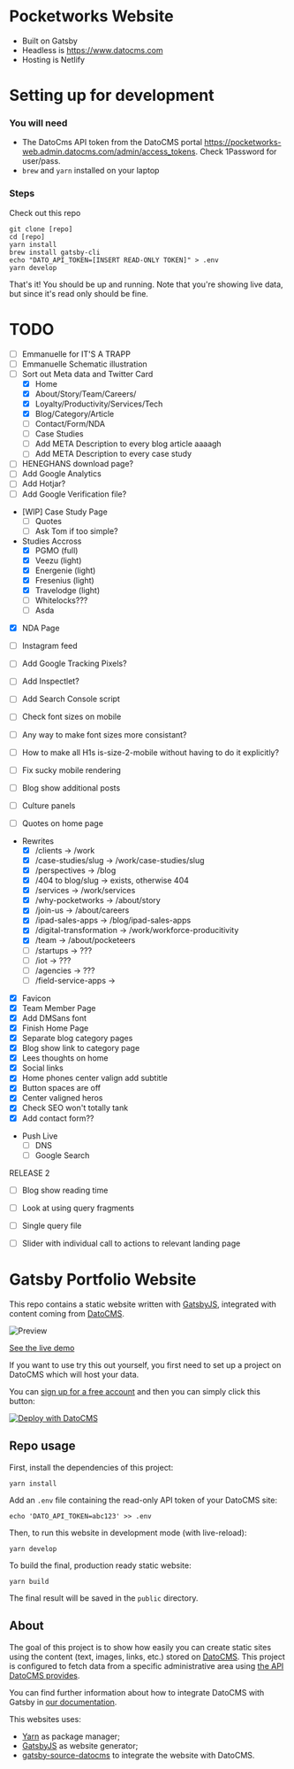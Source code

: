 # Pocketworks Website

* Built on Gatsby
* Headless is https://www.datocms.com
* Hosting is Netlify

# Setting up for development

### You will need

* The DatoCms API token from the DatoCMS portal https://pocketworks-web.admin.datocms.com/admin/access_tokens. Check 1Password for user/pass.
* `brew` and `yarn` installed on your laptop

### Steps

Check out this repo

    git clone [repo]
    cd [repo]
    yarn install 
    brew install gatsby-cli
    echo "DATO_API_TOKEN=[INSERT READ-ONLY TOKEN]" > .env
    yarn develop
    
That's it! You should be up and running. Note that you're showing live data, but since it's read only should be fine. 

# TODO

* [ ] Emmanuelle for IT'S A TRAPP 
* [ ] Emmanuelle Schematic illustration
* [ ] Sort out Meta data and Twitter Card
  * [X] Home
  * [X] About/Story/Team/Careers/ 
  * [X] Loyalty/Productivity/Services/Tech
  * [X] Blog/Category/Article
  * [ ] Contact/Form/NDA
  * [ ] Case Studies
  * [ ] Add META Description to every blog article aaaagh
  * [ ] Add META Description to every case study
* [ ] HENEGHANS download page?
* [ ] Add Google Analytics
* [ ] Add Hotjar?
* [ ] Add Google Verification file?
* [WIP] Case Study Page
  * [ ] Quotes
  * [ ] Ask Tom if too simple?
* Studies Accross
  * [X] PGMO (full)
  * [X] Veezu (light)
  * [X] Energenie (light)
  * [X] Fresenius (light)
  * [X] Travelodge (light)
  * [ ] Whitelocks???
  * [ ] Asda  
* [X] NDA Page
* [ ] Instagram feed
* [ ] Add Google Tracking Pixels?
* [ ] Add Inspectlet?
* [ ] Add Search Console script
* [ ] Check font sizes on mobile
* [ ] Any way to make font sizes more consistant?
* [ ] How to make all H1s is-size-2-mobile without having to do it explicitly?
* [ ] Fix sucky mobile rendering
* [ ] Blog show additional posts 
* [ ] Culture panels
* [ ] Quotes on home page


* Rewrites
  * [X] /clients                -> /work
  * [X] /case-studies/slug      -> /work/case-studies/slug
  * [X] /perspectives           -> /blog
  * [X] /404 to blog/slug       -> exists, otherwise 404
  * [X] /services               -> /work/services
  * [X] /why-pocketworks        -> /about/story
  * [X] /join-us                -> /about/careers
  * [X] /ipad-sales-apps        -> /blog/ipad-sales-apps
  * [X] /digital-transformation -> /work/workforce-producitivity
  * [X] /team                   -> /about/pocketeers
  * [ ] /startups               -> ???
  * [ ] /iot                    -> ???
  * [ ] /agencies               -> ???
  * [ ] /field-service-apps     -> 
* [X] Favicon
* [X] Team Member Page
* [X] Add DMSans font
* [X] Finish Home Page
* [X] Separate blog category pages
* [X] Blog show link to category page
* [X] Lees thoughts on home
* [X] Social links
* [X] Home phones center valign add subtitle
* [X] Button spaces are off
* [X] Center valigned heros  
* [X] Check SEO won't totally tank
* [X] Add contact form??

* Push Live
  * [ ] DNS
  * [ ] Google Search 

RELEASE 2
* [ ] Blog show reading time
* [ ] Look at using query fragments
* [ ] Single query file
* [ ] Slider with individual call to actions to relevant landing page


# Gatsby Portfolio Website

This repo contains a static website written with [GatsbyJS](https://www.gatsbyjs.org/), integrated with content coming from [DatoCMS](https://www.datocms.com).

![Preview](preview.png)

[See the live demo](https://datocms-gatsby-demo.netlify.com/)

If you want to use try this out yourself, you first need to set up a project on DatoCMS which will host your data.

You can [sign up for a free account](https://dashboard.datocms.com/signup) and then you can simply click this button:

[![Deploy with DatoCMS](https://dashboard.datocms.com/deploy/button.svg)](https://dashboard.datocms.com/projects/new-from-template/static-website/gatsby-portfolio)

## Repo usage

First, install the dependencies of this project:

```
yarn install
```

Add an `.env` file containing the read-only API token of your DatoCMS site:

```
echo 'DATO_API_TOKEN=abc123' >> .env
```

Then, to run this website in development mode (with live-reload):

```
yarn develop
```

To build the final, production ready static website:

```
yarn build
```

The final result will be saved in the `public` directory.

## About

The goal of this project is to show how easily you can create static sites using the content (text, images, links, etc.) stored on [DatoCMS](https://www.datocms.com). This project is configured to fetch data from a specific administrative area using [the API DatoCMS provides](https://www.datocms.com/docs/content-management-api).

You can find further information about how to integrate DatoCMS with Gatsby in [our documentation](https://www.datocms.com/docs/static-generators/gatsbyjs).

This websites uses:

- [Yarn](https://yarnpkg.com/) as package manager;
- [GatsbyJS](https://github.com/gatsbyjs/gatsby) as website generator;
- [gatsby-source-datocms](https://github.com/datocms/gatsby-source-datocms) to integrate the website with DatoCMS.
